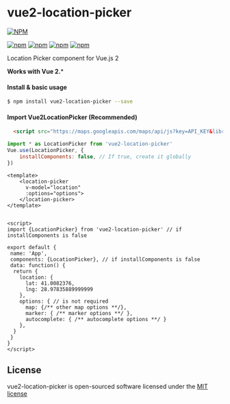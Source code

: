 # vue2-location-picker
[![NPM](https://nodei.co/npm/vue2-location-picker.png)](https://nodei.co/npm/vue2-location-picker/)


[![npm](https://img.shields.io/npm/v/vue2-location-picker.svg)](https://www.npmjs.com/package/vue2-location-picker)
[![npm](https://img.shields.io/npm/dt/vue2-location-picker.svg)](https://www.npmjs.com/package/vue2-location-picker)
[![npm](https://img.shields.io/npm/dm/vue2-location-picker.svg)](https://www.npmjs.com/package/vue2-location-picker)
[![npm](https://img.shields.io/npm/l/vue2-location-picker.svg)](http://opensource.org/licenses/MIT)

Location Picker component for Vue.js 2


**Works with Vue 2.***

#### Install & basic usage
```bash
$ npm install vue2-location-picker --save
```
#### Import Vue2LocationPicker **(Recommended)**

```html
  <script src="https://maps.googleapis.com/maps/api/js?key=API_KEY&libraries=places" async="" defer=""></script>
```

```js
import * as LocationPicker from 'vue2-location-picker'
Vue.use(LocationPicker, {
    installComponents: false, // If true, create it globally
})
```

```vue
<template>
    <location-picker
      v-model="location"
      :options="options">
    </location-picker>
</template>


<script>
import {LocationPicker} from 'vue2-location-picker' // if installComponents is false

export default {
 name: 'App',
 components: {LocationPicker}, // if installComponents is false
 data: function() {
  return {
    location: {
      lat: 41.0082376,
      lng: 28.97835889999999
    },
    options: { // is not required
      map: {/** other map options **/},
      marker: { /** marker options **/ },
      autocomplete: { /** autocomplete options **/ }
    },
  }
 }
}
</script>
```
 
 
## License

vue2-location-picker is open-sourced software licensed under the [MIT license](http://opensource.org/licenses/MIT)

